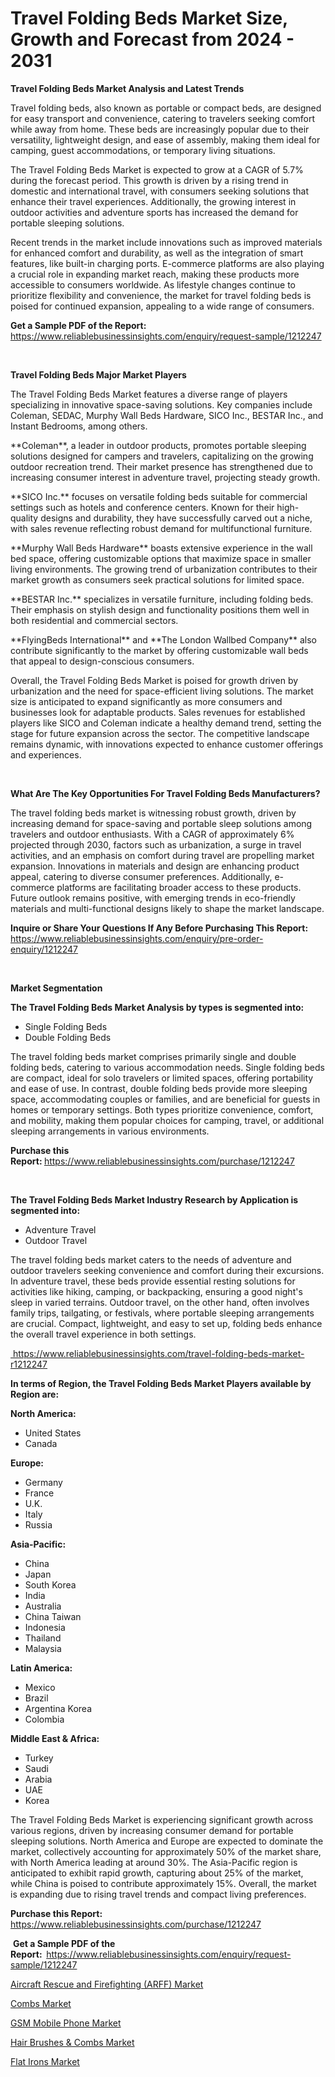 <p><h1>Travel Folding Beds Market Size, Growth and Forecast from 2024 - 2031</h1></p><p><strong>Travel Folding Beds Market Analysis and Latest Trends</strong></p>
<p><p>Travel folding beds, also known as portable or compact beds, are designed for easy transport and convenience, catering to travelers seeking comfort while away from home. These beds are increasingly popular due to their versatility, lightweight design, and ease of assembly, making them ideal for camping, guest accommodations, or temporary living situations.</p><p>The Travel Folding Beds Market is expected to grow at a CAGR of 5.7% during the forecast period. This growth is driven by a rising trend in domestic and international travel, with consumers seeking solutions that enhance their travel experiences. Additionally, the growing interest in outdoor activities and adventure sports has increased the demand for portable sleeping solutions.</p><p>Recent trends in the market include innovations such as improved materials for enhanced comfort and durability, as well as the integration of smart features, like built-in charging ports. E-commerce platforms are also playing a crucial role in expanding market reach, making these products more accessible to consumers worldwide. As lifestyle changes continue to prioritize flexibility and convenience, the market for travel folding beds is poised for continued expansion, appealing to a wide range of consumers.</p></p>
<p><strong>Get a Sample PDF of the Report:&nbsp;</strong> <a href="https://www.reliablebusinessinsights.com/enquiry/request-sample/1212247?utm_campaign=1358&utm_medium=2&utm_source=Github&utm_content=ia&utm_term=06102024&utm_id=travel-folding-beds">https://www.reliablebusinessinsights.com/enquiry/request-sample/1212247</a></p>
<p>&nbsp;</p>
<p><strong>Travel Folding Beds Major Market Players</strong></p>
<p><p>The Travel Folding Beds Market features a diverse range of players specializing in innovative space-saving solutions. Key companies include Coleman, SEDAC, Murphy Wall Beds Hardware, SICO Inc., BESTAR Inc., and Instant Bedrooms, among others. </p><p>**Coleman**, a leader in outdoor products, promotes portable sleeping solutions designed for campers and travelers, capitalizing on the growing outdoor recreation trend. Their market presence has strengthened due to increasing consumer interest in adventure travel, projecting steady growth.</p><p>**SICO Inc.** focuses on versatile folding beds suitable for commercial settings such as hotels and conference centers. Known for their high-quality designs and durability, they have successfully carved out a niche, with sales revenue reflecting robust demand for multifunctional furniture.</p><p>**Murphy Wall Beds Hardware** boasts extensive experience in the wall bed space, offering customizable options that maximize space in smaller living environments. The growing trend of urbanization contributes to their market growth as consumers seek practical solutions for limited space.</p><p>**BESTAR Inc.** specializes in versatile furniture, including folding beds. Their emphasis on stylish design and functionality positions them well in both residential and commercial sectors. </p><p>**FlyingBeds International** and **The London Wallbed Company** also contribute significantly to the market by offering customizable wall beds that appeal to design-conscious consumers. </p><p>Overall, the Travel Folding Beds Market is poised for growth driven by urbanization and the need for space-efficient living solutions. The market size is anticipated to expand significantly as more consumers and businesses look for adaptable products. Sales revenues for established players like SICO and Coleman indicate a healthy demand trend, setting the stage for future expansion across the sector. The competitive landscape remains dynamic, with innovations expected to enhance customer offerings and experiences.</p></p>
<p>&nbsp;</p>
<p><strong>What Are The Key Opportunities For Travel Folding Beds Manufacturers?</strong></p>
<p><p>The travel folding beds market is witnessing robust growth, driven by increasing demand for space-saving and portable sleep solutions among travelers and outdoor enthusiasts. With a CAGR of approximately 6% projected through 2030, factors such as urbanization, a surge in travel activities, and an emphasis on comfort during travel are propelling market expansion. Innovations in materials and design are enhancing product appeal, catering to diverse consumer preferences. Additionally, e-commerce platforms are facilitating broader access to these products. Future outlook remains positive, with emerging trends in eco-friendly materials and multi-functional designs likely to shape the market landscape.</p></p>
<p><strong>Inquire or Share Your Questions If Any Before Purchasing This Report:</strong> <a href="https://www.reliablebusinessinsights.com/enquiry/pre-order-enquiry/1212247?utm_campaign=1358&utm_medium=2&utm_source=Github&utm_content=ia&utm_term=06102024&utm_id=travel-folding-beds">https://www.reliablebusinessinsights.com/enquiry/pre-order-enquiry/1212247</a></p>
<p>&nbsp;</p>
<p><strong>Market Segmentation</strong></p>
<p><strong>The Travel Folding Beds Market Analysis by types is segmented into:</strong></p>
<p><ul><li>Single Folding Beds</li><li>Double Folding Beds</li></ul></p>
<p><p>The travel folding beds market comprises primarily single and double folding beds, catering to various accommodation needs. Single folding beds are compact, ideal for solo travelers or limited spaces, offering portability and ease of use. In contrast, double folding beds provide more sleeping space, accommodating couples or families, and are beneficial for guests in homes or temporary settings. Both types prioritize convenience, comfort, and mobility, making them popular choices for camping, travel, or additional sleeping arrangements in various environments.</p></p>
<p><strong>Purchase this Report:&nbsp;</strong><a href="https://www.reliablebusinessinsights.com/purchase/1212247?utm_campaign=1358&utm_medium=2&utm_source=Github&utm_content=ia&utm_term=06102024&utm_id=travel-folding-beds">https://www.reliablebusinessinsights.com/purchase/1212247</a></p>
<p>&nbsp;</p>
<p><strong>The Travel Folding Beds Market Industry Research by Application is segmented into:</strong></p>
<p><ul><li>Adventure Travel</li><li>Outdoor Travel</li></ul></p>
<p><p>The travel folding beds market caters to the needs of adventure and outdoor travelers seeking convenience and comfort during their excursions. In adventure travel, these beds provide essential resting solutions for activities like hiking, camping, or backpacking, ensuring a good night's sleep in varied terrains. Outdoor travel, on the other hand, often involves family trips, tailgating, or festivals, where portable sleeping arrangements are crucial. Compact, lightweight, and easy to set up, folding beds enhance the overall travel experience in both settings.</p></p>
<p><a href="https://www.reliablebusinessinsights.com/travel-folding-beds-market-r1212247?utm_campaign=1358&utm_medium=2&utm_source=Github&utm_content=ia&utm_term=06102024&utm_id=travel-folding-beds">&nbsp;https://www.reliablebusinessinsights.com/travel-folding-beds-market-r1212247</a></p>
<p><strong>In terms of Region, the Travel Folding Beds Market Players available by Region are:</strong></p>
<p>
    <p> <strong> North America: </strong>
        <ul>
            <li>United States</li>
            <li>Canada</li>
        </ul>
        </p> 
    <p> <strong> Europe: </strong>
        <ul>
            <li>Germany</li>
            <li>France</li>
            <li>U.K.</li>
            <li>Italy</li>
            <li>Russia</li>
        </ul>
        </p> 
    <p> <strong> Asia-Pacific: </strong>
        <ul>
            <li>China</li>
            <li>Japan</li>
            <li>South Korea</li>
            <li>India</li>
            <li>Australia</li>
            <li>China Taiwan</li>
            <li>Indonesia</li>
            <li>Thailand</li>
            <li>Malaysia</li>
        </ul>
        </p> 
    <p> <strong> Latin America: </strong>
        <ul>
            <li>Mexico</li>
            <li>Brazil</li>
            <li>Argentina Korea</li>
            <li>Colombia</li>
        </ul>
        </p> 
    <p> <strong> Middle East & Africa: </strong>
        <ul>
            <li>Turkey</li>
            <li>Saudi</li>
            <li>Arabia</li>
            <li>UAE</li>
            <li>Korea</li>
        </ul>
    </p>
    </p>
<p><p>The Travel Folding Beds Market is experiencing significant growth across various regions, driven by increasing consumer demand for portable sleeping solutions. North America and Europe are expected to dominate the market, collectively accounting for approximately 50% of the market share, with North America leading at around 30%. The Asia-Pacific region is anticipated to exhibit rapid growth, capturing about 25% of the market, while China is poised to contribute approximately 15%. Overall, the market is expanding due to rising travel trends and compact living preferences.</p></p>
<p><strong>Purchase this Report: </strong><a href="https://www.reliablebusinessinsights.com/purchase/1212247?utm_campaign=1358&utm_medium=2&utm_source=Github&utm_content=ia&utm_term=06102024&utm_id=travel-folding-beds">https://www.reliablebusinessinsights.com/purchase/1212247</a></p>
<p>&nbsp;<strong>Get a Sample PDF of the Report:&nbsp;&nbsp;</strong><a href="https://www.reliablebusinessinsights.com/enquiry/request-sample/1212247?utm_campaign=1358&utm_medium=2&utm_source=Github&utm_content=ia&utm_term=06102024&utm_id=travel-folding-beds">https://www.reliablebusinessinsights.com/enquiry/request-sample/1212247</a></p>
<p><strong></strong></p>
<p><p><a href="https://github.com/NarcisoFerry/Market-Research-Report-List-1/blob/main/aircraft-rescue-and-firefighting-arff-market.md?utm_campaign=1358&utm_medium=2&utm_source=Github&utm_content=ia&utm_term=06102024&utm_id=travel-folding-beds">Aircraft Rescue and Firefighting (ARFF) Market</a></p><p><a href="https://www.linkedin.com/pulse/evaluating-global-combs-market-trends-growth-opportunities-q0t0c?utm_campaign=1358&utm_medium=2&utm_source=Github&utm_content=ia&utm_term=06102024&utm_id=travel-folding-beds">Combs Market</a></p><p><a href="https://www.linkedin.com/pulse/top-trends-transforming-gsm-mobile-phone-market-2024-2031-aroec?utm_campaign=1358&utm_medium=2&utm_source=Github&utm_content=ia&utm_term=06102024&utm_id=travel-folding-beds">GSM Mobile Phone Market</a></p><p><a href="https://www.linkedin.com/pulse/booming-hair-brushes-combs-market-sector-analysis-growth-projections-cbqvc?utm_campaign=1358&utm_medium=2&utm_source=Github&utm_content=ia&utm_term=06102024&utm_id=travel-folding-beds">Hair Brushes & Combs Market</a></p><p><a href="https://www.linkedin.com/pulse/insights-flat-irons-market-players-size-geographical-regions-ak48c?utm_campaign=1358&utm_medium=2&utm_source=Github&utm_content=ia&utm_term=06102024&utm_id=travel-folding-beds">Flat Irons Market</a></p></p>